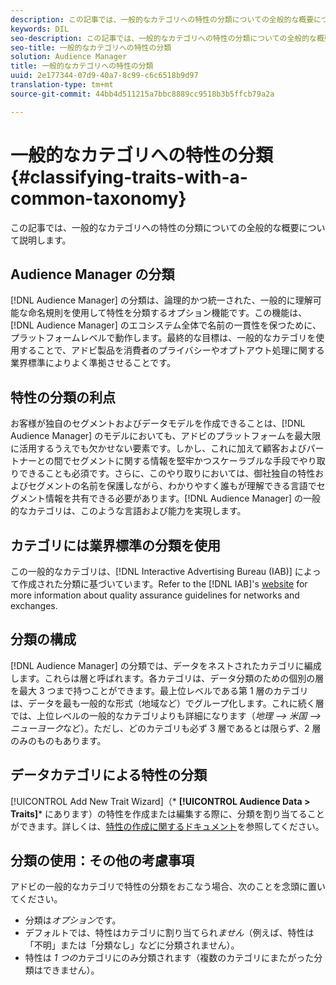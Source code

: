 ```yaml
---
description: この記事では、一般的なカテゴリへの特性の分類についての全般的な概要について説明します。
keywords: DIL
seo-description: この記事では、一般的なカテゴリへの特性の分類についての全般的な概要について説明します。
seo-title: 一般的なカテゴリへの特性の分類
solution: Audience Manager
title: 一般的なカテゴリへの特性の分類
uuid: 2e177344-07d9-40a7-8c99-c6c6518b9d97
translation-type: tm+mt
source-git-commit: 44bb4d511215a7bbc8889cc9518b3b5ffcb79a2a

---
```



# 一般的なカテゴリへの特性の分類 {#classifying-traits-with-a-common-taxonomy}

この記事では、一般的なカテゴリへの特性の分類についての全般的な概要について説明します。

## Audience Manager の分類

<!-- c_common_taxonomy_about.xml -->

[!DNL Audience Manager] の分類は、論理的かつ統一された、一般的に理解可能な命名規則を使用して特性を分類するオプション機能です。この機能は、[!DNL Audience Manager] のエコシステム全体で名前の一貫性を保つために、プラットフォームレベルで動作します。最終的な目標は、一般的なカテゴリを使用することで、アドビ製品を消費者のプライバシーやオプトアウト処理に関する業界標準によりよく準拠させることです。

## 特性の分類の利点

お客様が独自のセグメントおよびデータモデルを作成できることは、[!DNL Audience Manager] のモデルにおいても、アドビのプラットフォームを最大限に活用するうえでも欠かせない要素です。しかし、これに加えて顧客およびパートナーとの間でセグメントに関する情報を堅牢かつスケーラブルな手段でやり取りできることも必須です。さらに、このやり取りにおいては、御社独自の特性およびセグメントの名前を保護しながら、わかりやすく誰もが理解できる言語でセグメント情報を共有できる必要があります。[!DNL Audience Manager] の一般的なカテゴリは、このような言語および能力を実現します。

## カテゴリには業界標準の分類を使用

この一般的なカテゴリは、[!DNL Interactive Advertising Bureau (IAB)] によって作成された分類に基づいています。Refer to the [!DNL IAB]'s [website](https://www.iab.net/iab_products_and_industry_services/508676/ne_guidelines) for more information about quality assurance guidelines for networks and exchanges.

## 分類の構成

[!DNL Audience Manager] の分類では、データをネストされたカテゴリに編成します。これらは層と呼ばれます。各カテゴリは、データ分類のための個別の層を最大 3 つまで持つことができます。最上位レベルである第 1 層のカテゴリは、データを最も一般的な形式（地域など）でグループ化します。これに続く層では、上位レベルの一般的なカテゴリよりも詳細になります（*地理 --&gt; 米国 --&gt; ニューヨーク*&#x200B;など）。ただし、どのカテゴリも必ず 3 層であるとは限らず、2 層のみのものもあります。

## データカテゴリによる特性の分類

[!UICONTROL Add New Trait Wizard]（* **[!UICONTROL Audience Data > Traits]*** にあります）の特性を作成または編集する際に、分類を割り当てることができます。詳しくは、[特性の作成に関するドキュメント](../../features/traits/create-onboarded-rule-based-traits.md)を参照してください。

## 分類の使用：その他の考慮事項

アドビの一般的なカテゴリで特性の分類をおこなう場合、次のことを念頭に置いてください。

* 分類は&#x200B;*オプション*&#x200B;です。
* デフォルトでは、特性はカテゴリに割り当てられ&#x200B;*ません*（例えば、特性は「不明」または「分類なし」などに分類されません）。
* 特性は *1 つの*&#x200B;カテゴリにのみ分類されます（複数のカテゴリにまたがった分類はできません）。